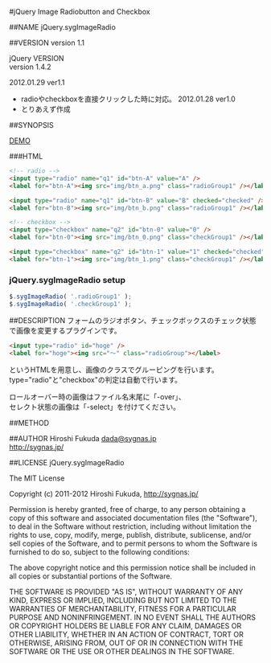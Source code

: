 #jQuery Image Radiobutton and Checkbox

##NAME
jQuery.sygImageRadio

##VERSION
version 1.1

jQuery VERSION  
version 1.4.2

2012.01.29 ver1.1  
* radioやcheckboxを直接クリックした時に対応。
2012.01.28 ver1.0  
* とりあえず作成

##SYNOPSIS

[DEMO](http://sygnas.jp/dl/javascript/jquery.syg_imageradio/demo/example.html)
	
###HTML
``` html
<!-- radio -->
<input type="radio" name="q1" id="btn-A" value="A" />
<label for="btn-A"><img src="img/btn_a.png" class="radioGroup1" /></label>

<input type="radio" name="q1" id="btn-B" value="B" checked="checked" />
<label for="btn-B"><img src="img/btn_b.png" class="radioGroup1" /></label>

<!-- checkbox -->
<input type="checkbox" name="q2" id="btn-0" value="0" />
<label for="btn-0"><img src="img/btn_0.png" class="checkGroup1" /></label>

<input type="checkbox" name="q2" id="btn-1" value="1" checked="checked" />
<label for="btn-1"><img src="img/btn_1.png" class="checkGroup1" /></label>
```

### jQuery.sygImageRadio setup
``` js
$.sygImageRadio( '.radioGroup1' );
$.sygImageRadio( '.checkGroup1' );
```

##DESCRIPTION
フォームのラジオボタン、チェックボックスのチェック状態で画像を変更するプラグインです。

``` html
<input type="radio" id="hoge" />
<label for="hoge"><img src="～" class="radioGroup"></label>
```

というHTMLを用意し、画像のクラスでグルーピングを行います。  
type="radio"と"checkbox"の判定は自動で行います。

ロールオーバー時の画像はファイル名末尾に「-over」、  
セレクト状態の画像は「-select」を付けてください。

##METHOD

##AUTHOR
Hiroshi Fukuda <dada@sygnas.jp>  
http://sygnas.jp/

##LICENSE
jQuery.sygImageRadio

The MIT License

Copyright (c) 2011-2012 Hiroshi Fukuda, http://sygnas.jp/

Permission is hereby granted, free of charge, to any person obtaining a copy
of this software and associated documentation files (the "Software"), to deal
in the Software without restriction, including without limitation the rights
to use, copy, modify, merge, publish, distribute, sublicense, and/or sell
copies of the Software, and to permit persons to whom the Software is
furnished to do so, subject to the following conditions:

The above copyright notice and this permission notice shall be included in
all copies or substantial portions of the Software.

THE SOFTWARE IS PROVIDED "AS IS", WITHOUT WARRANTY OF ANY KIND, EXPRESS OR
IMPLIED, INCLUDING BUT NOT LIMITED TO THE WARRANTIES OF MERCHANTABILITY,
FITNESS FOR A PARTICULAR PURPOSE AND NONINFRINGEMENT. IN NO EVENT SHALL THE
AUTHORS OR COPYRIGHT HOLDERS BE LIABLE FOR ANY CLAIM, DAMAGES OR OTHER
LIABILITY, WHETHER IN AN ACTION OF CONTRACT, TORT OR OTHERWISE, ARISING FROM,
OUT OF OR IN CONNECTION WITH THE SOFTWARE OR THE USE OR OTHER DEALINGS IN
THE SOFTWARE.
